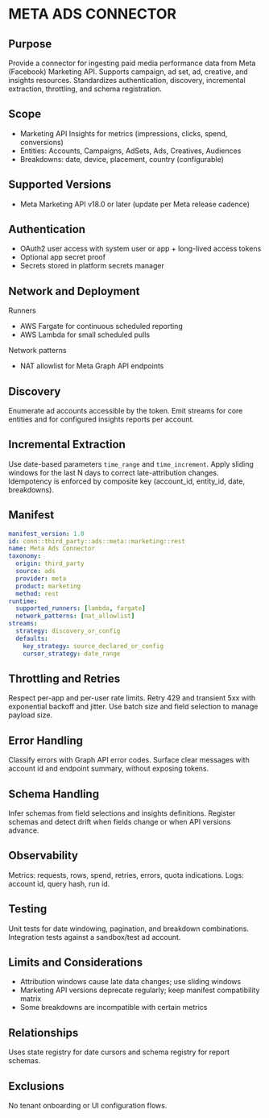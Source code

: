 # META ADS CONNECTOR

## Purpose
Provide a connector for ingesting paid media performance data from Meta (Facebook) Marketing API. 
Supports campaign, ad set, ad, creative, and insights resources. 
Standardizes authentication, discovery, incremental extraction, throttling, and schema registration.

## Scope
- Marketing API Insights for metrics (impressions, clicks, spend, conversions)
- Entities: Accounts, Campaigns, AdSets, Ads, Creatives, Audiences
- Breakdowns: date, device, placement, country (configurable)

## Supported Versions
- Meta Marketing API v18.0 or later (update per Meta release cadence)

## Authentication
- OAuth2 user access with system user or app + long-lived access tokens
- Optional app secret proof
- Secrets stored in platform secrets manager

## Network and Deployment
Runners
- AWS Fargate for continuous scheduled reporting
- AWS Lambda for small scheduled pulls

Network patterns
- NAT allowlist for Meta Graph API endpoints

## Discovery
Enumerate ad accounts accessible by the token. 
Emit streams for core entities and for configured insights reports per account.

## Incremental Extraction
Use date-based parameters `time_range` and `time_increment`. 
Apply sliding windows for the last N days to correct late-attribution changes. 
Idempotency is enforced by composite key (account_id, entity_id, date, breakdowns).

## Manifest
```yaml
manifest_version: 1.0
id: conn::third_party::ads::meta::marketing::rest
name: Meta Ads Connector
taxonomy:
  origin: third_party
  source: ads
  provider: meta
  product: marketing
  method: rest
runtime:
  supported_runners: [lambda, fargate]
  network_patterns: [nat_allowlist]
streams:
  strategy: discovery_or_config
  defaults:
    key_strategy: source_declared_or_config
    cursor_strategy: date_range
```

## Throttling and Retries
Respect per-app and per-user rate limits. 
Retry 429 and transient 5xx with exponential backoff and jitter. 
Use batch size and field selection to manage payload size.

## Error Handling
Classify errors with Graph API error codes. 
Surface clear messages with account id and endpoint summary, without exposing tokens.

## Schema Handling
Infer schemas from field selections and insights definitions. 
Register schemas and detect drift when fields change or when API versions advance.

## Observability
Metrics: requests, rows, spend, retries, errors, quota indications. 
Logs: account id, query hash, run id.

## Testing
Unit tests for date windowing, pagination, and breakdown combinations. 
Integration tests against a sandbox/test ad account.

## Limits and Considerations
- Attribution windows cause late data changes; use sliding windows
- Marketing API versions deprecate regularly; keep manifest compatibility matrix
- Some breakdowns are incompatible with certain metrics

## Relationships
Uses state registry for date cursors and schema registry for report schemas.

## Exclusions
No tenant onboarding or UI configuration flows.
